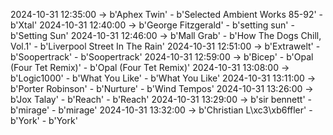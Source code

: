 2024-10-31 12:35:00 -> b'Aphex Twin' - b'Selected Ambient Works 85-92' - b'Xtal'
2024-10-31 12:40:00 -> b'George Fitzgerald' - b'setting sun' - b'Setting Sun'
2024-10-31 12:46:00 -> b'Mall Grab' - b'How The Dogs Chill, Vol.1' - b'Liverpool Street In The Rain'
2024-10-31 12:51:00 -> b'Extrawelt' - b'Soopertrack' - b'Soopertrack'
2024-10-31 12:59:00 -> b'Bicep' - b'Opal (Four Tet Remix)' - b'Opal (Four Tet Remix)'
2024-10-31 13:08:00 -> b'Logic1000' - b'What You Like' - b'What You Like'
2024-10-31 13:11:00 -> b'Porter Robinson' - b'Nurture' - b'Wind Tempos'
2024-10-31 13:26:00 -> b'Jox Talay' - b'Reach' - b'Reach'
2024-10-31 13:29:00 -> b'sir bennett' - b'mirage' - b'mirage'
2024-10-31 13:32:00 -> b'Christian L\xc3\xb6ffler' - b'York' - b'York'
